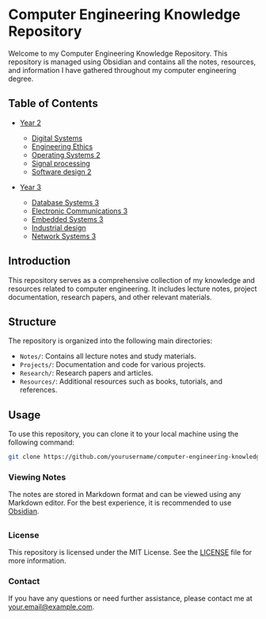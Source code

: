 


# Computer Engineering Knowledge Repository

Welcome to my Computer Engineering Knowledge Repository. This repository is managed using Obsidian and contains all the notes, resources, and information I have gathered throughout my computer engineering degree.

## Table of Contents

- [Year 2](https://github.com/2Kronos/Obsidian-Vault/tree/master/Uni%20vault/YEAR%202)
  - [Digital Systems](https://github.com/2Kronos/Obsidian-Vault/tree/master/Uni%20vault/YEAR%202/Digital%20systems)
  - [Engineering Ethics](https://github.com/2Kronos/Obsidian-Vault/tree/master/Uni%20vault/YEAR%202/Ethics)
  - [Operating Systems 2](https://github.com/2Kronos/Obsidian-Vault/tree/master/Uni%20vault/YEAR%202/Operating%20Systems%202)
  - [Signal processing](https://github.com/2Kronos/Obsidian-Vault/tree/master/Uni%20vault/YEAR%202/Signals)
  - [Software design 2](https://github.com/2Kronos/Obsidian-Vault/tree/master/Uni%20vault/YEAR%202/Software%20design%202)

- [Year 3](https://github.com/2Kronos/Obsidian-Vault/tree/master/Uni%20vault/YEAR%203)
  - [Database Systems 3](https://github.com/2Kronos/Obsidian-Vault/tree/master/Uni%20vault/YEAR%203/Data%20bases)
  - [Electronic Communications 3](https://github.com/2Kronos/Obsidian-Vault/tree/master/Uni%20vault/YEAR%203/Electric%20Communi)
  - [Embedded Systems 3](https://github.com/2Kronos/Obsidian-Vault/tree/master/Uni%20vault/YEAR%203/Embedded%20systems)
  - [Industrial design](https://github.com/2Kronos/Obsidian-Vault/tree/master/Uni%20vault/YEAR%203/Indust%20Project)
  - [Network Systems 3](#license)

## Introduction

This repository serves as a comprehensive collection of my knowledge and resources related to computer engineering. It includes lecture notes, project documentation, research papers, and other relevant materials.

## Structure

The repository is organized into the following main directories:

- `Notes/`: Contains all lecture notes and study materials.
- `Projects/`: Documentation and code for various projects.
- `Research/`: Research papers and articles.
- `Resources/`: Additional resources such as books, tutorials, and references.

## Usage

To use this repository, you can clone it to your local machine using the following command:

```bash
git clone https://github.com/yourusername/computer-engineering-knowledge.git
```

### Viewing Notes

The notes are stored in Markdown format and can be viewed using any Markdown editor. For the best experience, it is recommended to use [Obsidian](https://obsidian.md/).

##

### License

This repository is licensed under the MIT License. See the [LICENSE](LICENSE) file for more information.

### Contact

If you have any questions or need further assistance, please contact me at [your.email@example.com](21Kronoss@gmail.com).

